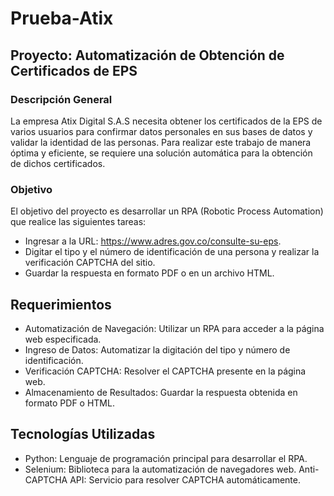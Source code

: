 # Prueba-Atix

## Proyecto: Automatización de Obtención de Certificados de EPS
### Descripción General
La empresa Atix Digital S.A.S necesita obtener los certificados de la EPS de varios usuarios para confirmar datos personales en sus bases de datos y validar la identidad de las personas. Para realizar este trabajo de manera óptima y eficiente, se requiere una solución automática para la obtención de dichos certificados.

### Objetivo
El objetivo del proyecto es desarrollar un RPA (Robotic Process Automation) que realice las siguientes tareas:

- Ingresar a la URL: https://www.adres.gov.co/consulte-su-eps.
- Digitar el tipo y el número de identificación de una persona y realizar la verificación CAPTCHA del sitio.
- Guardar la respuesta en formato PDF o en un archivo HTML.
## Requerimientos
- Automatización de Navegación: Utilizar un RPA para acceder a la página web especificada.
- Ingreso de Datos: Automatizar la digitación del tipo y número de identificación.
- Verificación CAPTCHA: Resolver el CAPTCHA presente en la página web.
- Almacenamiento de Resultados: Guardar la respuesta obtenida en formato PDF o HTML.
## Tecnologías Utilizadas
- Python: Lenguaje de programación principal para desarrollar el RPA.
- Selenium: Biblioteca para la automatización de navegadores web.
Anti-CAPTCHA API: Servicio para resolver CAPTCHA automáticamente.
